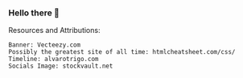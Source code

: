 ### Hello there 👋





Resources and Attributions:

    Banner: Vecteezy.com
    Possibly the greatest site of all time: htmlcheatsheet.com/css/
    Timeline: alvarotrigo.com
    Socials Image: stockvault.net

<!--
**xdextra/xdextra** is a ✨ _special_ ✨ repository because its `README.md` (this file) appears on your GitHub profile.

Here are some ideas to get you started:

- 🔭 I’m currently working on ...
- 🌱 I’m currently learning ...
- 👯 I’m looking to collaborate on ...
- 🤔 I’m looking for help with ...
- 💬 Ask me about ...
- 📫 How to reach me: ...
- 😄 Pronouns: ...
- ⚡ Fun fact: ...
-->
